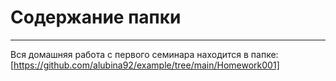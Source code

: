 # Содержание папки
__________________

Вся домашняя работа с первого семинара находится в папке:
[https://github.com/alubina92/example/tree/main/Homework001]


